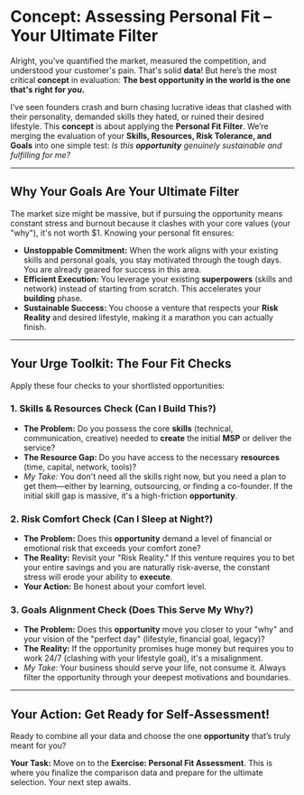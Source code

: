 # Concept: Assessing Personal Fit – Your Ultimate Filter

Alright, you’ve quantified the market, measured the competition, and understood your customer's pain. That's solid **data**! But here’s the most critical **concept** in evaluation: **The best opportunity in the world is the one that's right for *you*.**

I’ve seen founders crash and burn chasing lucrative ideas that clashed with their personality, demanded skills they hated, or ruined their desired lifestyle. This **concept** is about applying the **Personal Fit Filter**. We’re merging the evaluation of your **Skills, Resources, Risk Tolerance, and Goals** into one simple test: *Is this **opportunity** genuinely sustainable and fulfilling for me?*

---

## Why Your Goals Are Your Ultimate Filter

The market size might be massive, but if pursuing the opportunity means constant stress and burnout because it clashes with your core values (your "why"), it's not worth \$1. Knowing your personal fit ensures:

* **Unstoppable Commitment:** When the work aligns with your existing skills and personal goals, you stay motivated through the tough days. You are already geared for success in this area.
* **Efficient Execution:** You leverage your existing **superpowers** (skills and network) instead of starting from scratch. This accelerates your **building** phase.
* **Sustainable Success:** You choose a venture that respects your **Risk Reality** and desired lifestyle, making it a marathon you can actually finish.

---

## Your Urge Toolkit: The Four Fit Checks

Apply these four checks to your shortlisted opportunities:

### 1. Skills & Resources Check (Can I Build This?)

* **The Problem:** Do you possess the core **skills** (technical, communication, creative) needed to **create** the initial **MSP** or deliver the service?
* **The Resource Gap:** Do you have access to the necessary **resources** (time, capital, network, tools)?
* *My Take:* You don't need all the skills right now, but you need a plan to get them—either by learning, outsourcing, or finding a co-founder. If the initial skill gap is massive, it's a high-friction **opportunity**.

### 2. Risk Comfort Check (Can I Sleep at Night?)

* **The Problem:** Does this **opportunity** demand a level of financial or emotional risk that exceeds your comfort zone?
* **The Reality:** Revisit your "Risk Reality." If this venture requires you to bet your entire savings and you are naturally risk-averse, the constant stress will erode your ability to **execute**.
* **Your Action:** Be honest about your comfort level.

### 3. Goals Alignment Check (Does This Serve My Why?)

* **The Problem:** Does this **opportunity** move you closer to your "why" and your vision of the "perfect day" (lifestyle, financial goal, legacy)?
* **The Reality:** If the opportunity promises huge money but requires you to work 24/7 (clashing with your lifestyle goal), it's a misalignment.
* *My Take:* Your business should serve your life, not consume it. Always filter the opportunity through your deepest motivations and boundaries.

---

## Your Action: Get Ready for Self-Assessment!

Ready to combine all your data and choose the one **opportunity** that’s truly meant for you?

**Your Task:** Move on to the **Exercise: Personal Fit Assessment**. This is where you finalize the comparison data and prepare for the ultimate selection. Your next step awaits.